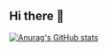 ## Hi there 👋
[![Anurag's GitHub stats](https://github-readme-stats.vercel.app/api?username=yang-0201&show_icons=true&hide_title=false&include_all_commits=true&count_private=true)](https://github.com/anuraghazra/github-readme-stats)

<!--
**yang-0201/yang-0201** is a ✨ _special_ ✨ repository because its `README.md` (this file) appears on your GitHub profile.


Here are some ideas to get you started:

- 🔭 I’m currently working on ...
- 🌱 I’m currently learning ...
- 👯 I’m looking to collaborate on ...
- 🤔 I’m looking for help with ...
- 💬 Ask me about ...
- 📫 How to reach me: ...
- 😄 Pronouns: ...
- ⚡ Fun fact: ...
-->
